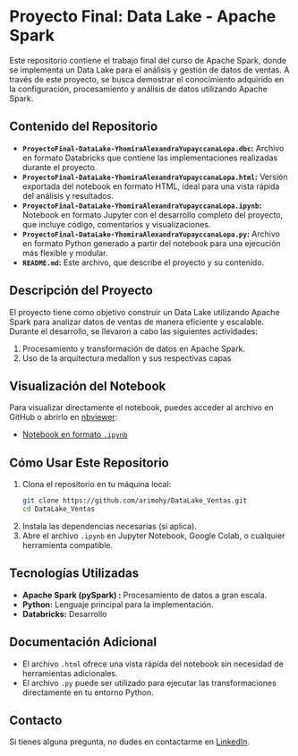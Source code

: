 
# Proyecto Final: Data Lake - Apache Spark

Este repositorio contiene el trabajo final del curso de Apache Spark, donde se implementa un Data Lake para el análisis y gestión de datos de ventas. A través de este proyecto, se busca demostrar el conocimiento adquirido en la configuración, procesamiento y análisis de datos utilizando Apache Spark.

## Contenido del Repositorio

- **`ProyectoFinal-DataLake-YhomiraAlexandraYupayccanaLopa.dbc`:** Archivo en formato Databricks que contiene las implementaciones realizadas durante el proyecto.
- **`ProyectoFinal-DataLake-YhomiraAlexandraYupayccanaLopa.html`:** Versión exportada del notebook en formato HTML, ideal para una vista rápida del análisis y resultados.
- **`ProyectoFinal-DataLake-YhomiraAlexandraYupayccanaLopa.ipynb`:** Notebook en formato Jupyter con el desarrollo completo del proyecto, que incluye código, comentarios y visualizaciones.
- **`ProyectoFinal-DataLake-YhomiraAlexandraYupayccanaLopa.py`:** Archivo en formato Python generado a partir del notebook para una ejecución más flexible y modular.
- **`README.md`:** Este archivo, que describe el proyecto y su contenido.

## Descripción del Proyecto

El proyecto tiene como objetivo construir un Data Lake utilizando Apache Spark para analizar datos de ventas de manera eficiente y escalable. Durante el desarrollo, se llevaron a cabo las siguientes actividades:

1. Procesamiento y transformación de datos en Apache Spark.
2. Uso de la arquitectura medallon y sus respectivas capas

## Visualización del Notebook

Para visualizar directamente el notebook, puedes acceder al archivo en GitHub o abrirlo en [nbviewer](https://nbviewer.org/):
- [Notebook en formato `.ipynb`](https://github.com/arimohy/DataLake_Ventas/blob/main/ProyectoFinal-DataLake-YhomiraAlexandraYupayccanaLopa.ipynb)

## Cómo Usar Este Repositorio

1. Clona el repositorio en tu máquina local:
   ```bash
   git clone https://github.com/arimohy/DataLake_Ventas.git
   cd DataLake_Ventas
   ```
2. Instala las dependencias necesarias (si aplica).
3. Abre el archivo `.ipynb` en Jupyter Notebook, Google Colab, o cualquier herramienta compatible.

## Tecnologías Utilizadas

- **Apache Spark (pySpark) :** Procesamiento de datos a gran escala.
- **Python:** Lenguaje principal para la implementación.
- **Databricks:** Desarrollo

## Documentación Adicional

- El archivo `.html` ofrece una vista rápida del notebook sin necesidad de herramientas adicionales.
- El archivo `.py` puede ser utilizado para ejecutar las transformaciones directamente en tu entorno Python.

## Contacto

Si tienes alguna pregunta, no dudes en contactarme en [LinkedIn](https://www.linkedin.com/in/yhomiraalexandrayupayccanalopa/).
